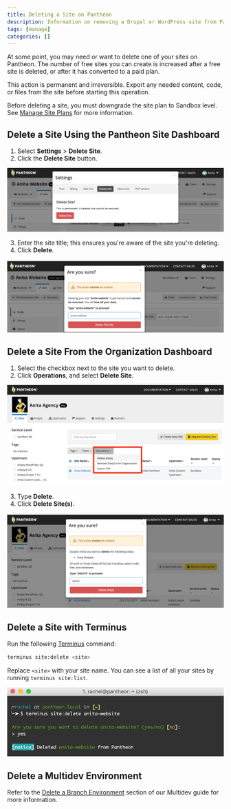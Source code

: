 ```yaml
---
title: Deleting a Site on Pantheon
description: Information on removing a Drupal or WordPress site from Pantheon.
tags: [manage]
categories: []
---
```

At some point, you may need or want to delete one of your sites on Pantheon. The number of free sites you can create is increased after a free site is deleted, or after it has converted to a paid plan.

<Alert title="Warning" type="danger">

This action is permanent and irreversible. Export any needed content, code, or files from the site before starting this operation.

Before deleting a site, you must downgrade the site plan to Sandbox level. See [Manage Site Plans](/docs/site-plan/) for more information.

</Alert>

## Delete a Site Using the Pantheon Site Dashboard
1. Select **Settings** > **Delete Site**.
2. Click the **Delete Site** button.

  ![Site Dashboard Operations Delete Site](/source/docs/assets/images/dashboard/delete-site.png)

3. Enter the site title; this ensures you're aware of the site you're deleting.
4. Click **Delete**.

  ![Site Dashboard Operations Delete Site Confirm](/source/docs/assets/images/dashboard/delete-site-confirm.png)

## Delete a Site From the Organization Dashboard

1. Select the checkbox next to the site you want to delete.
2. Click **Operations**, and select **Delete Site**.

  ![Organization Dashboard Operations Delete Site](/source/docs/assets/images/dashboard/org-delete-site.png)

3. Type **Delete**.
4. Click **Delete Site(s)**.

  ![Organization Dashboard Operations Delete Site Confirm](/source/docs/assets/images/dashboard/org-delete-site-confirm.png)


## Delete a Site with Terminus
Run the following [Terminus](/docs/terminus/) command:

```bash
terminus site:delete <site>
```

<Alert title="Note" type="info">

Replace `<site>` with your site name. You can see a list of all your sites by running `terminus site:list`.

</Alert>

  ![Delete Site via Terminus](/source/docs/assets/images/delete-site-terminus.png)

## Delete a Multidev Environment
Refer to the [Delete a Branch Environment](/docs/multidev#delete-a-branch-environment) section of our Multidev guide for more information.
